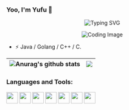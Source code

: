 
  
### Yoo, I'm Yufu 👋 

<div align="center">
    <img src="https://readme-typing-svg.demolab.com?font=Fira+Code&pause=1000&width=435&lines=println(%22Hello%2C%20World%22);Waitmoon&center=true&size=27" alt="Typing SVG" />
</div>

<p align="center">
  <img src="https://cdn.jsdelivr.net/gh/sun0225SUN/sun0225SUN/assets/images/coding.gif" alt="Coding Image"/>
</p>

- ⚡ Java / Golang / C++ / C.

<!--<div>
- ✍️
    <img src="https://komarev.com/ghpvc/?username=zjn-zjn&label=Views&color=0e75b6&style=flat" alt="访问量统计" />
</div> -->

|<img align="center" src="https://github-readme-stats.vercel.app/api?username=zjn-zjn&show_icons=true&theme=buefy&hide_border=true" alt="Anurag's github stats" /></a> | <img align="center" src="https://github-readme-stats.vercel.app/api/top-langs/?username=zjn-zjn&layout=compact&theme=buefy&hide_border=true" /></a> |
| ------------- | ------------- |

### Languages and Tools:  
<div>
  <img height="30" src="https://img.shields.io/badge/Java-orange.svg" />
  <img height="30" src="https://img.shields.io/badge/Golang-blue.svg" />
  <img height="30" src="https://img.shields.io/badge/Flink-pink.svg" />
  <img height="30" src="https://img.shields.io/badge/Redis-red.svg" />
  <img height="30" src="https://img.shields.io/badge/Nginx-green.svg" />
  <img height="30" src="https://img.shields.io/badge/Mysql-orange.svg" />
  <img height="30" src="https://img.shields.io/badge/Linux-purple.svg" />
<div>
